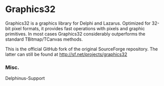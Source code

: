 # Graphics32
Graphics32 is a graphics library for Delphi and Lazarus. Optimized for 32-bit pixel formats, it provides fast operations with pixels and graphic primitives. In most cases Graphics32 considerably outperforms the standard TBitmap/TCanvas methods.

This is the official GitHub fork of the original SourceForge repository. The latter can still be found at http://sf.net/projects/graphics32

### Misc.
Delphinus-Support
